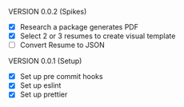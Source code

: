 VERSION 0.0.2 (Spikes)

- [x] Research a package generates PDF
- [x] Select 2 or 3 resumes to create visual template
- [ ] Convert Resume to JSON

VERSION 0.0.1 (Setup)

- [x] Set up pre commit hooks
- [x] Set up eslint
- [x] Set up prettier
